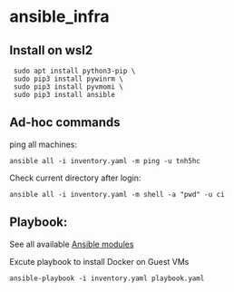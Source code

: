 # ansible_infra
## Install on wsl2
```
 sudo apt install python3-pip \
 sudo pip3 install pywinrm \
 sudo pip3 install pyvmomi \
 sudo pip3 install ansible
```
## Ad-hoc commands

ping all machines:
```
ansible all -i inventory.yaml -m ping -u tnh5hc
```
Check current directory after login:
```
ansible all -i inventory.yaml -m shell -a "pwd" -u ci
```


## Playbook:
See all available  [Ansible modules](https://docs.ansible.com/ansible/2.9/modules/list_of_all_modules.html)



Excute playbook to install Docker on Guest VMs
```
ansible-playbook -i inventory.yaml playbook.yaml
```
